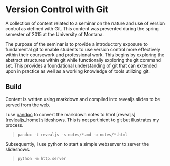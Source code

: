 # Version Control with Git

A collection of content related to a seminar on the nature and use of version
control as defined with Git. This content was presented during the spring
semester of 2015 at the University of Montana. 

The purpose of the seminar is to provide a introductory exposure to fundamental
git to enable students to use version control more effectively within their
coursework and professional work. This begins by exploring the abstract
structures within git while functionally exploring the git command set. This
provides a foundational understanding of git that can extended upon in practice
as well as a working knowledge of tools utilizing git.

## Build

Content is written using markdown and compiled into revealjs slides to be served 
from the web.

I use [pandoc][pandoc_home] to convert the markdown notes to html
[revealjs][revlealjs_home] slideshows. This is not pertinient to git but illustrates 
my process.

> `pandoc -t revealjs -s notes/*.md -o notes/*.html`

Subsequently, I use python to start a simple webserver to server the slideshows.

> `python -m http.server`

[pandoc_home]: http://johnmacfarlane.net/pandoc/
[revealjs_home]: https://github.com/hakimel/reveal.js/
